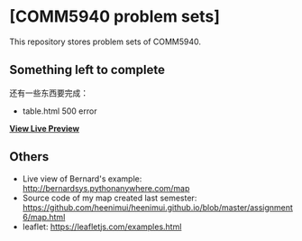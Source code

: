 # [COMM5940 problem sets]

This repository stores problem sets of COMM5940.

## Something left to complete

还有一些东西要完成：
* table.html 500 error

**[View Live Preview](https://heenimui.pythonanywhere.com)**

## Others
* Live view of Bernard's example: http://bernardsys.pythonanywhere.com/map
* Source code of my map created last semester: https://github.com/heenimui/heenimui.github.io/blob/master/assignment6/map.html
* leaflet: https://leafletjs.com/examples.html
